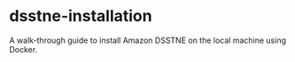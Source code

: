 # dsstne-installation
A walk-through guide to install Amazon DSSTNE on the local machine using Docker.
